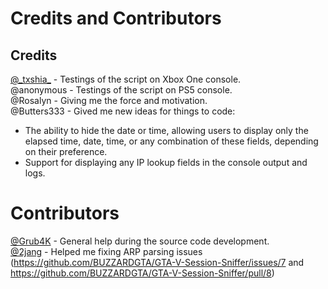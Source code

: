 # Credits and Contributors

## Credits

[@\_txshia\_](https://instagram.com/_txshia_) - Testings of the script on Xbox One console.  
@anonymous - Testings of the script on PS5 console.  
@Rosalyn - Giving me the force and motivation.  
@Butters333 - Gived me new ideas for things to code:
  - The ability to hide the date or time, allowing users to display only the elapsed time, date, time, or any combination of these fields, depending on their preference.
  - Support for displaying any IP lookup fields in the console output and logs.

# Contributors

[@Grub4K](https://github.com/Grub4K) - General help during the source code development.  
[@2jang](https://github.com/2jang) - Helped me fixing ARP parsing issues (https://github.com/BUZZARDGTA/GTA-V-Session-Sniffer/issues/7 and https://github.com/BUZZARDGTA/GTA-V-Session-Sniffer/pull/8)
